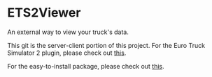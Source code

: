 ETS2Viewer
==========

An external way to view your truck's data.

This git is the server-client portion of this project. For the Euro Truck Simulator 2 plugin, please check out [this](https://github.com/Fordcars123/ETS2Viewer-Plugin).

For the easy-to-install package, please check out [this](http://canvaselement.comxa.com/ETSViewer.zip).
